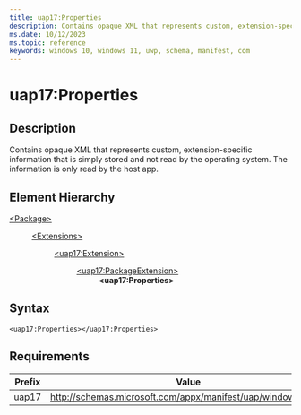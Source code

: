 ```yaml
---
title: uap17:Properties
description: Contains opaque XML that represents custom, extension-specific information that is simply stored and not read by the operating system. The information is only read by the host app. (uap17:Properties)
ms.date: 10/12/2023
ms.topic: reference
keywords: windows 10, windows 11, uwp, schema, manifest, com
---
```


# uap17:Properties



## Description

Contains opaque XML that represents custom, extension-specific information that is simply stored and not read by the operating system. The information is only read by the host app.


## Element Hierarchy
<dl><dt><a href = "element-package.md">&lt;Package&gt;</a></dt>
<dd>
<dl><dt><a href = "element-extensions.md">&lt;Extensions&gt;</a></dt>
<dd>
<dl><dt><a href = "element-uap17-extension.md">&lt;uap17:Extension&gt;</a></dt>
<dd>
<dl><dt><a href = "element-uap17-packageextension.md">&lt;uap17:PackageExtension&gt;</a></dt>
<dd>
<b>&lt;uap17:Properties&gt;</b>
</dd>
</dl>
</dd>
</dl>
</dd>
</dl>
</dd>
</dl>

## Syntax
```syntax
<uap17:Properties></uap17:Properties>
```





## Requirements
| Prefix | Value |
| ---------------| -------------------------------------------------------------|
| uap17 | http://schemas.microsoft.com/appx/manifest/uap/windows10/17 |
